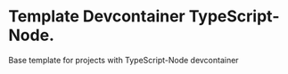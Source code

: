 # Template Devcontainer TypeScript-Node.
Base template for projects with TypeScript-Node devcontainer
